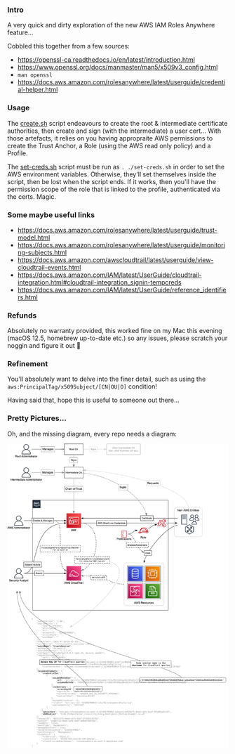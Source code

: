 ### Intro
A very quick and dirty exploration of the new AWS IAM Roles Anywhere feature...

Cobbled this together from a few sources:
* https://openssl-ca.readthedocs.io/en/latest/introduction.html
* https://www.openssl.org/docs/manmaster/man5/x509v3_config.html
* `man openssl`
* https://docs.aws.amazon.com/rolesanywhere/latest/userguide/credential-helper.html

### Usage
The [create.sh](./create.sh) script endeavours to create the root & intermediate certificate authorities, then create and sign (with the intermediate) a user cert... With those artefacts, it relies on you having appropraite AWS permissions to create the Trust Anchor, a Role (using the AWS read only policy) and a Profile.

The [set-creds.sh](./set-creds.sh) script must be run as `. ./set-creds.sh` in order to set the AWS environment variables. Otherwise, they'll set themselves inside the script, then be lost when the script ends. If it works, then you'll have the permission scope of the role that is linked to the profile, authenticated via the certs. Magic.

### Some maybe useful links
* https://docs.aws.amazon.com/rolesanywhere/latest/userguide/trust-model.html
* https://docs.aws.amazon.com/rolesanywhere/latest/userguide/monitoring-subjects.html
* https://docs.aws.amazon.com/awscloudtrail/latest/userguide/view-cloudtrail-events.html
* https://docs.aws.amazon.com/IAM/latest/UserGuide/cloudtrail-integration.html#cloudtrail-integration_signin-tempcreds
* https://docs.aws.amazon.com/IAM/latest/UserGuide/reference_identifiers.html

### Refunds
Absolutely no warranty provided, this worked fine on my Mac this evening (macOS 12.5, homebrew up-to-date etc.) so any issues, please scratch your noggin and figure it out 🖖

### Refinement
You'll absolutely want to delve into the finer detail, such as using the `aws:PrincipalTag/x509Subject/[CN|OU|O]` condition! 

Having said that, hope this is useful to someone out there...

### Pretty Pictures...
Oh, and the missing diagram, every repo needs a diagram:

![IAM Roles Anywhere](./IAMRolesAnywhere.png)